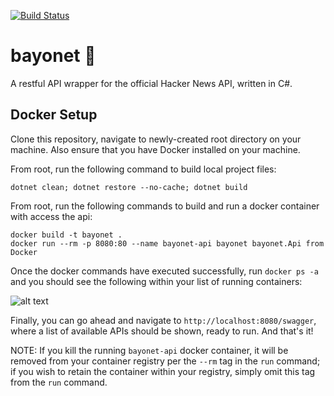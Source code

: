 [![Build Status](https://travis-ci.org/mpaauw/bayonet.svg?branch=master)](https://travis-ci.org/mpaauw/bayonet)

# bayonet :hocho:
A restful API wrapper for the official Hacker News API, written in C#.

## Docker Setup
Clone this repository, navigate to newly-created root directory on your machine. Also ensure that you have Docker installed on your machine.

From root, run the following command to build local project files:
```
dotnet clean; dotnet restore --no-cache; dotnet build
```
From root, run the following commands to build and run a docker container with access the api:
```
docker build -t bayonet .
docker run --rm -p 8080:80 --name bayonet-api bayonet bayonet.Api from Docker
```

Once the docker commands have executed successfully, run `docker ps -a` and you should see the following within your list of running containers:

![alt text](https://user-images.githubusercontent.com/4207462/54870047-aad71e00-4d5e-11e9-982a-6caae41e56ae.png)

Finally, you can go ahead and navigate to `http://localhost:8080/swagger`, where a list of available APIs should be shown, ready to run. And that's it!

NOTE: If you kill the running `bayonet-api` docker container, it will be removed from your container registry per the `--rm` tag in the `run` command; if you wish to retain the container within your registry, simply omit this tag from the `run` command.

